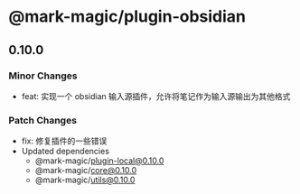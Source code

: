 # @mark-magic/plugin-obsidian

## 0.10.0

### Minor Changes

- feat: 实现一个 obsidian 输入源插件，允许将笔记作为输入源输出为其他格式

### Patch Changes

- fix: 修复插件的一些错误
- Updated dependencies
  - @mark-magic/plugin-local@0.10.0
  - @mark-magic/core@0.10.0
  - @mark-magic/utils@0.10.0

